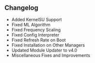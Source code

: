 ## Changelog

- Added KernelSU Support
- Fixed ML Algorithm
- Fixed Frequency Scaling
- Fixed Config Interpreter
- Fixed Refresh Rate on Boot
- Fixed Installation on Other Managers
- Updated Module Updater to v4.0
- Miscellaneous Fixes and Improvements
